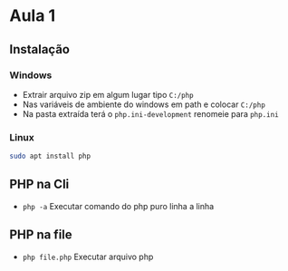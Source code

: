 

# Aula 1

## Instalação

### Windows

- Extrair arquivo zip em algum lugar tipo `C:/php`
- Nas variáveis de ambiente do windows em path e colocar `C:/php`
- Na pasta extraída terá o `php.ini-development` renomeie para `php.ini`

### Linux
```bash
sudo apt install php
```

## PHP na Cli
- `php -a` Executar comando do php puro linha a linha

## PHP na file
- `php file.php` Executar arquivo php
